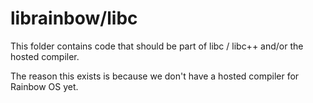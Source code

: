 librainbow/libc
===============

This folder contains code that should be part of libc / libc++ and/or the hosted compiler.

The reason this exists is because we don't have a hosted compiler for Rainbow OS yet.


